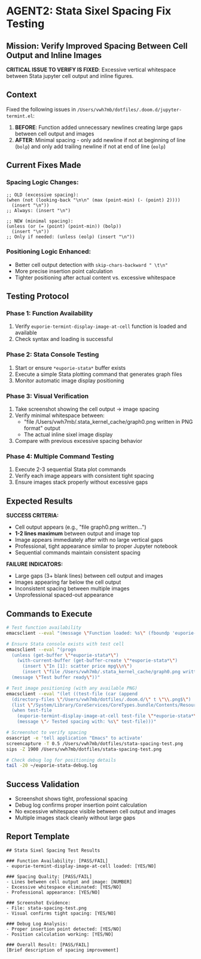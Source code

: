 # AGENT2: Stata Sixel Spacing Fix Testing

## Mission: Verify Improved Spacing Between Cell Output and Inline Images

**CRITICAL ISSUE TO VERIFY IS FIXED**: Excessive vertical whitespace between Stata jupyter cell output and inline figures.

## Context
Fixed the following issues in `/Users/vwh7mb/dotfiles/.doom.d/jupyter-termint.el`:

1. **BEFORE**: Function added unnecessary newlines creating large gaps between cell output and images
2. **AFTER**: Minimal spacing - only add newline if not at beginning of line (`bolp`) and only add trailing newline if not at end of line (`eolp`)

## Current Fixes Made

### Spacing Logic Changes:
```elisp
;; OLD (excessive spacing):
(when (not (looking-back "\n\n" (max (point-min) (- (point) 2))))
  (insert "\n"))
;; Always: (insert "\n")

;; NEW (minimal spacing):  
(unless (or (= (point) (point-min)) (bolp))
  (insert "\n"))
;; Only if needed: (unless (eolp) (insert "\n"))
```

### Positioning Logic Enhanced:
- Better cell output detection with `skip-chars-backward " \t\n"`  
- More precise insertion point calculation
- Tighter positioning after actual content vs. excessive whitespace

## Testing Protocol

### Phase 1: Function Availability
1. Verify `euporie-termint-display-image-at-cell` function is loaded and available
2. Check syntax and loading is successful

### Phase 2: Stata Console Testing  
1. Start or ensure `*euporie-stata*` buffer exists
2. Execute a simple Stata plotting command that generates graph files
3. Monitor automatic image display positioning 

### Phase 3: Visual Verification
1. Take screenshot showing the cell output → image spacing
2. Verify minimal whitespace between:
   - "file /Users/vwh7mb/.stata_kernel_cache/graph0.png written in PNG format" output
   - The actual inline sixel image display
3. Compare with previous excessive spacing behavior

### Phase 4: Multiple Command Testing
1. Execute 2-3 sequential Stata plot commands
2. Verify each image appears with consistent tight spacing
3. Ensure images stack properly without excessive gaps

## Expected Results

**SUCCESS CRITERIA:**
- Cell output appears (e.g., "file graph0.png written...")  
- **1-2 lines maximum** between output and image top
- Image appears immediately after with no large vertical gaps
- Professional, tight appearance similar to proper Jupyter notebook
- Sequential commands maintain consistent spacing

**FAILURE INDICATORS:**
- Large gaps (3+ blank lines) between cell output and images
- Images appearing far below the cell output 
- Inconsistent spacing between multiple images
- Unprofessional spaced-out appearance

## Commands to Execute

```bash
# Test function availability
emacsclient --eval "(message \"Function loaded: %s\" (fboundp 'euporie-termint-display-image-at-cell))"

# Ensure Stata console exists with test cell
emacsclient --eval "(progn
  (unless (get-buffer \"*euporie-stata*\")
    (with-current-buffer (get-buffer-create \"*euporie-stata*\")
      (insert \"In [1]: scatter price mpg\\n\")
      (insert \"file /Users/vwh7mb/.stata_kernel_cache/graph0.png written in PNG format\\n\")))
  (message \"Test buffer ready\"))"

# Test image positioning (with any available PNG)  
emacsclient --eval "(let ((test-file (car (append 
  (directory-files \"/Users/vwh7mb/dotfiles/.doom.d/\" t \"\\.png$\")
  (list \"/System/Library/CoreServices/CoreTypes.bundle/Contents/Resources/GenericDocumentIcon.icns\")))))
  (when test-file
    (euporie-termint-display-image-at-cell test-file \"*euporie-stata*\")
    (message \"✓ Tested spacing with: %s\" test-file)))"

# Screenshot to verify spacing
osascript -e 'tell application "Emacs" to activate'
screencapture -T 0.5 /Users/vwh7mb/dotfiles/stata-spacing-test.png
sips -Z 1900 /Users/vwh7mb/dotfiles/stata-spacing-test.png

# Check debug log for positioning details
tail -20 ~/euporie-stata-debug.log
```

## Success Validation
- Screenshot shows tight, professional spacing
- Debug log confirms proper insertion point calculation  
- No excessive whitespace visible between cell output and images
- Multiple images stack cleanly without large gaps

## Report Template

```
## Stata Sixel Spacing Test Results

### Function Availability: [PASS/FAIL]
- euporie-termint-display-image-at-cell loaded: [YES/NO]

### Spacing Quality: [PASS/FAIL]  
- Lines between cell output and image: [NUMBER]
- Excessive whitespace eliminated: [YES/NO]
- Professional appearance: [YES/NO]

### Screenshot Evidence:
- File: stata-spacing-test.png
- Visual confirms tight spacing: [YES/NO]

### Debug Log Analysis:
- Proper insertion point detected: [YES/NO] 
- Position calculation working: [YES/NO]

### Overall Result: [PASS/FAIL]
[Brief description of spacing improvement]
```